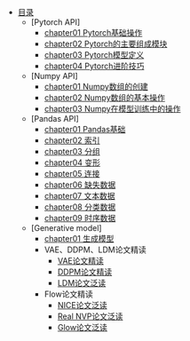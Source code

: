 <!-- docs/_sidebar.md -->
- [目录](README.md)
    - [Pytorch API]
        - [chapter01 Pytorch基础操作](Pytorch/chapter1.md)
        - [chapter02 Pytorch的主要组成模块](Pytorch/chapter2.md)
        - [chapter03 Pytorch模型定义](Pytorch/chapter3.md)
        - [chapter04 Pytorch进阶技巧](Pytorch/chapter4.md)
    - [Numpy API]
        - [chapter01 Numpy数组的创建](Numpy/chapter1.md)
        - [chapter02 Numpy数组的基本操作](Numpy/chapter2.md)
        - [chapter03 Numpy在模型训练中的操作](Numpy/chapter3.md)
    - [Pandas API]
        - [chapter01 Pandas基础](Pandas/chapter1.md)
        - [chapter02 索引](Pandas/chapter2.md)
        - [chapter03 分组](Pandas/chapter3.md)
        - [chapter04 变形](Pandas/chapter4.md)
        - [chapter05 连接](Pandas/chapter5.md)
        - [chapter06 缺失数据](Pandas/chapter6.md)
        - [chapter07 文本数据](Pandas/chapter7.md)
        - [chapter08 分类数据](Pandas/chapter8.md)
        - [chapter09 时序数据](Pandas/chapter9.md)
    - [Generative model]
        - [chapter01 生成模型](Generative_model/chapter1.md)
        - VAE、DDPM、LDM论文精读
            - [VAE论文精读](Generative_model/chapter2.md)
            - [DDPM论文精读](Generative_model/chapter3.md)
            - [LDM论文泛读](Generative_model/chapter4.md)
        - Flow论文精读
            - [NICE论文泛读](Generative_model/chapter5.md)
            - [Real NVP论文泛读](Generative_model/chapter6.md)
            - [Glow论文泛读](Generative_model/chapter7.md)
            